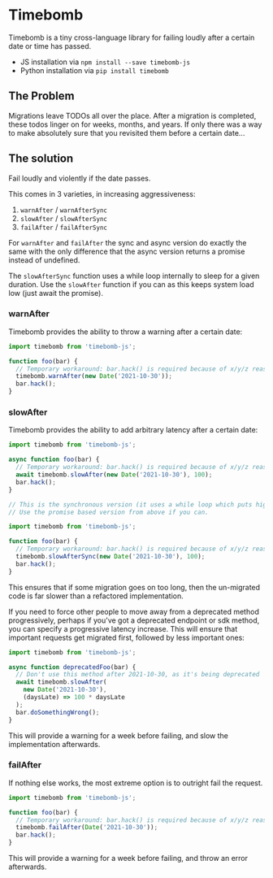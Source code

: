 # Timebomb

Timebomb is a tiny cross-language library for failing loudly after a certain date or time has passed.

- JS installation via `npm install --save timebomb-js`
- Python installation via `pip install timebomb`

## The Problem

Migrations leave TODOs all over the place. After a migration is completed, these todos linger on
for weeks, months, and years. If only there was a way to make absolutely sure that you revisited
them before a certain date...

## The solution

Fail loudly and violently if the date passes.

This comes in 3 varieties, in increasing aggressiveness:

1. `warnAfter` / `warnAfterSync`
2. `slowAfter` / `slowAfterSync`
3. `failAfter` / `failAfterSync`

For `warnAfter` and `failAfter` the sync and async version do exactly the same with the only
difference that the async version returns a promise instead of undefined.

The `slowAfterSync` function uses a while loop internally to sleep for a given duration.
Use the `slowAfter` function if you can as this keeps system load low (just await the promise).

### warnAfter

Timebomb provides the ability to throw a warning after a certain date:

```ts
import timebomb from 'timebomb-js';

function foo(bar) {
  // Temporary workaround: bar.hack() is required because of x/y/z reasons
  timebomb.warnAfter(new Date('2021-10-30'));
  bar.hack();
}
```

### slowAfter

Timebomb provides the ability to add arbitrary latency after a certain date:

```ts
import timebomb from 'timebomb-js';

async function foo(bar) {
  // Temporary workaround: bar.hack() is required because of x/y/z reasons
  await timebomb.slowAfter(new Date('2021-10-30'), 100);
  bar.hack();
}
```

```ts
// This is the synchronous version (it uses a while loop which puts high load on the system).
// Use the promise based version from above if you can.

import timebomb from 'timebomb-js';

function foo(bar) {
  // Temporary workaround: bar.hack() is required because of x/y/z reasons
  timebomb.slowAfterSync(new Date('2021-10-30'), 100);
  bar.hack();
}
```

This ensures that if some migration goes on too long, then the un-migrated code is far slower than
a refactored implementation.

If you need to force other people to move away from a deprecated method progressively, perhaps if you've got a deprecated endpoint or sdk method, you can specify a progressive latency increase. This will ensure that important requests get migrated first, followed by less important ones:

```ts
import timebomb from 'timebomb-js';

async function deprecatedFoo(bar) {
  // Don't use this method after 2021-10-30, as it's being deprecated
  await timebomb.slowAfter(
    new Date('2021-10-30'),
    (daysLate) => 100 * daysLate
  );
  bar.doSomethingWrong();
}
```

This will provide a warning for a week before failing, and slow the implementation afterwards.

### failAfter

If nothing else works, the most extreme option is to outright fail the request.

```ts
import timebomb from 'timebomb-js';

function foo(bar) {
  // Temporary workaround: bar.hack() is required because of x/y/z reasons
  timebomb.failAfter(Date('2021-10-30'));
  bar.hack();
}
```

This will provide a warning for a week before failing, and throw an error afterwards.
